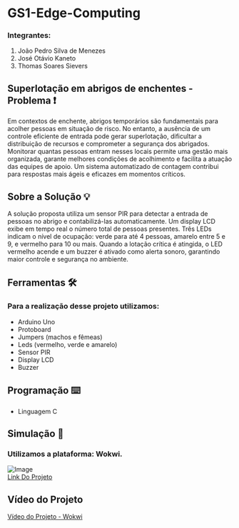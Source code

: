 # GS1-Edge-Computing

### Integrantes:
1. João Pedro Silva de Menezes
3. José Otávio Kaneto
5. Thomas Soares Sievers

## Superlotação em abrigos de enchentes - Problema ❗
  Em contextos de enchente, abrigos temporários são fundamentais para acolher pessoas em situação de risco. No entanto, a ausência de um controle eficiente de entrada pode gerar superlotação, dificultar a distribuição de recursos e comprometer a segurança dos abrigados. Monitorar quantas pessoas entram nesses locais permite uma gestão mais organizada, garante melhores condições de acolhimento e facilita a atuação das equipes de apoio. Um sistema automatizado de contagem contribui para respostas mais ágeis e eficazes em momentos críticos.

## Sobre a Solução 💡
  A solução proposta utiliza um sensor PIR para detectar a entrada de pessoas no abrigo e contabilizá-las automaticamente. Um display LCD exibe em tempo real o número total de pessoas presentes. Três LEDs indicam o nível de ocupação: verde para até 4 pessoas, amarelo entre 5 e 9, e vermelho para 10 ou mais. Quando a lotação crítica é atingida, o LED vermelho acende e um buzzer é ativado como alerta sonoro, garantindo maior controle e segurança no ambiente. 

## Ferramentas 🛠️
  ### Para a realização desse projeto utilizamos:
  - Arduino Uno
  - Protoboard
  - Jumpers (machos e fêmeas)
  - Leds (vermelho, verde e amarelo)
  - Sensor PIR
  - Display LCD
  - Buzzer

## Programação ⌨️ 
  - Linguagem C

## Simulação 🔬
  ### Utilizamos a plataforma: Wokwi.
  ![Image](https://github.com/user-attachments/assets/8005dfbd-3a96-4827-8e65-21660bdfb13c)
  <br>
  [Link Do Projeto](https://wokwi.com/projects/432852504803039233)

## Vídeo do Projeto
  [Vídeo do Projeto - Wokwi](https://www.youtube.com/watch?v=e6hzWYcH0C0)
  
